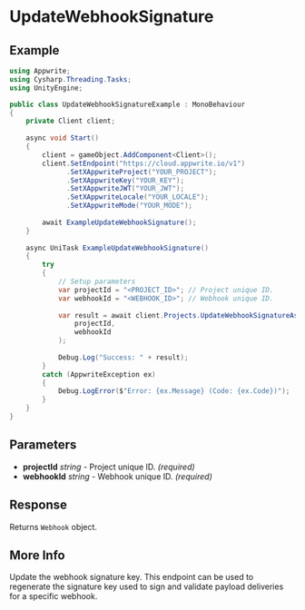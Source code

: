 # UpdateWebhookSignature

## Example

```csharp
using Appwrite;
using Cysharp.Threading.Tasks;
using UnityEngine;

public class UpdateWebhookSignatureExample : MonoBehaviour
{
    private Client client;
    
    async void Start()
    {
        client = gameObject.AddComponent<Client>();
        client.SetEndpoint("https://cloud.appwrite.io/v1")
              .SetXAppwriteProject("YOUR_PROJECT");
              .SetXAppwriteKey("YOUR_KEY");
              .SetXAppwriteJWT("YOUR_JWT");
              .SetXAppwriteLocale("YOUR_LOCALE");
              .SetXAppwriteMode("YOUR_MODE");
        
        await ExampleUpdateWebhookSignature();
    }
    
    async UniTask ExampleUpdateWebhookSignature()
    {
        try
        {
            // Setup parameters
            var projectId = "<PROJECT_ID>"; // Project unique ID.
            var webhookId = "<WEBHOOK_ID>"; // Webhook unique ID.
            
            var result = await client.Projects.UpdateWebhookSignatureAsync(
                projectId,
                webhookId
            );
            
            Debug.Log("Success: " + result);
        }
        catch (AppwriteException ex)
        {
            Debug.LogError($"Error: {ex.Message} (Code: {ex.Code})");
        }
    }
}
```

## Parameters

- **projectId** *string* - Project unique ID. *(required)*
- **webhookId** *string* - Webhook unique ID. *(required)*

## Response

Returns `Webhook` object.
## More Info

Update the webhook signature key. This endpoint can be used to regenerate the signature key used to sign and validate payload deliveries for a specific webhook. 
